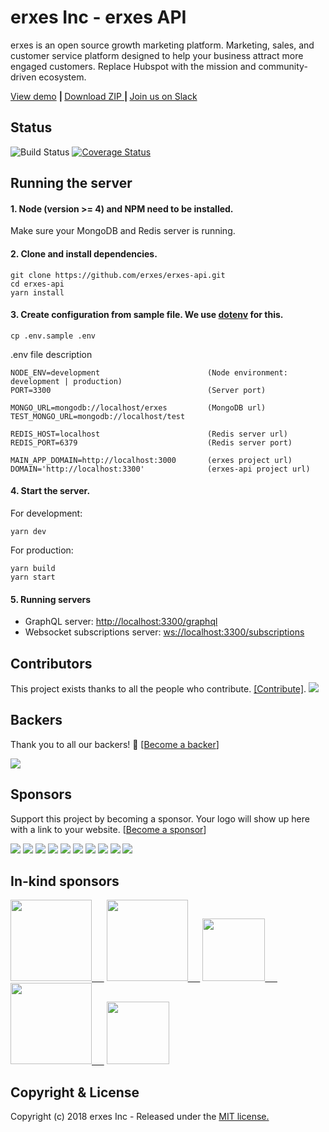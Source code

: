 # erxes Inc - erxes API

erxes is an open source growth marketing platform. Marketing, sales, and customer service platform designed to help your business attract more engaged customers. Replace Hubspot with the mission and community-driven ecosystem.

<a href="https://demohome.erxes.io/">View demo</a> <b>| </b> <a href="https://github.com/erxes/erxes-api/archive/master.zip">Download ZIP </a> <b> | </b> <a href="https://erxes.slack.com">Join us on Slack</a>

## Status  <br>

![Build Status](https://travis-ci.org/erxes/erxes-api.svg?branch=master)
[![Coverage Status](https://coveralls.io/repos/github/erxes/erxes-api/badge.svg?branch=coveralls)](https://coveralls.io/github/erxes/erxes-api?branch=coveralls)

## Running the server

#### 1. Node (version >= 4) and NPM need to be installed.

Make sure your MongoDB and Redis server is running.

#### 2. Clone and install dependencies.

```Shell
git clone https://github.com/erxes/erxes-api.git
cd erxes-api
yarn install
```

#### 3. Create configuration from sample file. We use [dotenv](https://github.com/motdotla/dotenv) for this.

```Shell
cp .env.sample .env
```

.env file description

```.env
NODE_ENV=development                        (Node environment: development | production)
PORT=3300                                   (Server port)

MONGO_URL=mongodb://localhost/erxes         (MongoDB url)
TEST_MONGO_URL=mongodb://localhost/test

REDIS_HOST=localhost                        (Redis server url)
REDIS_PORT=6379                             (Redis server port)

MAIN_APP_DOMAIN=http://localhost:3000       (erxes project url)
DOMAIN='http://localhost:3300'              (erxes-api project url)
```

#### 4. Start the server.

For development:

```Shell
yarn dev
```

For production:

```Shell
yarn build
yarn start
```

#### 5. Running servers
- GraphQL server: [http://localhost:3300/graphql](http://localhost:3300/graphql)
- Websocket subscriptions server: [ws://localhost:3300/subscriptions](ws://localhost:3300/subscriptions)

## Contributors

This project exists thanks to all the people who contribute. [[Contribute]](CONTRIBUTING.md).
<a href="graphs/contributors"><img src="https://opencollective.com/erxes/contributors.svg?width=890" /></a>


## Backers

Thank you to all our backers! 🙏 [[Become a backer](https://opencollective.com/erxes#backer)]

<a href="https://opencollective.com/erxes#backers" target="_blank"><img src="https://opencollective.com/erxes/backers.svg?width=890"></a>


## Sponsors

Support this project by becoming a sponsor. Your logo will show up here with a link to your website. [[Become a sponsor](https://opencollective.com/erxes#sponsor)]

<a href="https://opencollective.com/erxes/sponsor/0/website" target="_blank"><img src="https://opencollective.com/erxes/sponsor/0/avatar.svg"></a>
<a href="https://opencollective.com/erxes/sponsor/1/website" target="_blank"><img src="https://opencollective.com/erxes/sponsor/1/avatar.svg"></a>
<a href="https://opencollective.com/erxes/sponsor/2/website" target="_blank"><img src="https://opencollective.com/erxes/sponsor/2/avatar.svg"></a>
<a href="https://opencollective.com/erxes/sponsor/3/website" target="_blank"><img src="https://opencollective.com/erxes/sponsor/3/avatar.svg"></a>
<a href="https://opencollective.com/erxes/sponsor/4/website" target="_blank"><img src="https://opencollective.com/erxes/sponsor/4/avatar.svg"></a>
<a href="https://opencollective.com/erxes/sponsor/5/website" target="_blank"><img src="https://opencollective.com/erxes/sponsor/5/avatar.svg"></a>
<a href="https://opencollective.com/erxes/sponsor/6/website" target="_blank"><img src="https://opencollective.com/erxes/sponsor/6/avatar.svg"></a>
<a href="https://opencollective.com/erxes/sponsor/7/website" target="_blank"><img src="https://opencollective.com/erxes/sponsor/7/avatar.svg"></a>
<a href="https://opencollective.com/erxes/sponsor/8/website" target="_blank"><img src="https://opencollective.com/erxes/sponsor/8/avatar.svg"></a>
<a href="https://opencollective.com/erxes/sponsor/9/website" target="_blank"><img src="https://opencollective.com/erxes/sponsor/9/avatar.svg"></a>

## In-kind sponsors

<a href="https://www.cloudflare.com/" target="_blank"><img src="https://erxes.io/img/logo/cloudflare.png" width="130px;" />&nbsp;&nbsp;&nbsp;&nbsp;&nbsp;</a>
<a href="https://cloud.google.com/developers/startups/" target="_blank"><img src="https://erxes.io/img/logo/cloud-logo.svg" width="130px;" />&nbsp;&nbsp;&nbsp;&nbsp;&nbsp;</a>
<a href="https://www.digitalocean.com/" target="_blank"><img src="https://erxes.io/img/logo/digitalocean.png" width="100px;" />&nbsp;&nbsp;&nbsp;&nbsp;&nbsp;</a>
<a href="https://www.saucelabs.com/" target="_blank"><img src="https://erxes.io/img/logo/saucelabs.png" width="130px;"/>&nbsp;&nbsp;&nbsp;&nbsp;&nbsp;</a>
<a href="https://www.transifex.com/" target="_blank"><img src="https://erxes.io/img/logo/transifex.png" width="100px;" /></a>

## Copyright & License
Copyright (c) 2018 erxes Inc - Released under the [MIT license.](https://github.com/erxes/erxes/blob/develop/LICENSE.md)
